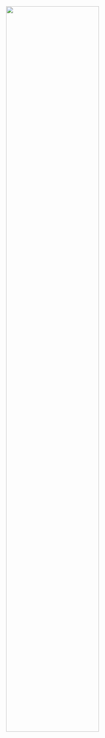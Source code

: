 
<div align="center">
  <img width="70%" src="https://user-images.githubusercontent.com/61476935/115628317-daa6d600-a2d6-11eb-82f4-7e2c081bdba0.png">
</div>  

